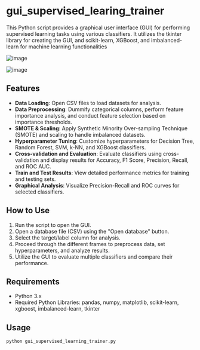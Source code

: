# gui_supervised_learing_trainer
This Python script provides a graphical user interface (GUI) for performing supervised learning tasks using various classifiers. It utilizes the tkinter library for creating the GUI, and scikit-learn, XGBoost, and imbalanced-learn for machine learning functionalities

![image](https://github.com/JeroenKreuk/gui_supervised_learing_trainer/assets/85551796/938c55a8-666e-4490-9a84-37d462958480)

![image](https://github.com/JeroenKreuk/gui_supervised_learing_trainer/assets/85551796/dba67d5c-9192-4594-97b3-128b7d9dbcab)



## Features

- **Data Loading**: Open CSV files to load datasets for analysis.
- **Data Preprocessing**: Dummify categorical columns, perform feature importance analysis, and conduct feature selection based on importance thresholds.
- **SMOTE & Scaling**: Apply Synthetic Minority Over-sampling Technique (SMOTE) and scaling to handle imbalanced datasets.
- **Hyperparameter Tuning**: Customize hyperparameters for Decision Tree, Random Forest, SVM, k-NN, and XGBoost classifiers.
- **Cross-validation and Evaluation**: Evaluate classifiers using cross-validation and display results for Accuracy, F1 Score, Precision, Recall, and ROC AUC.
- **Train and Test Results**: View detailed performance metrics for training and testing sets.
- **Graphical Analysis**: Visualize Precision-Recall and ROC curves for selected classifiers.

## How to Use

1. Run the script to open the GUI.
2. Open a database file (CSV) using the "Open database" button.
3. Select the target/label column for analysis.
4. Proceed through the different frames to preprocess data, set hyperparameters, and analyze results.
5. Utilize the GUI to evaluate multiple classifiers and compare their performance.

## Requirements

- Python 3.x
- Required Python Libraries: pandas, numpy, matplotlib, scikit-learn, xgboost, imbalanced-learn, tkinter

## Usage

```bash
python gui_supervised_learning_trainer.py
